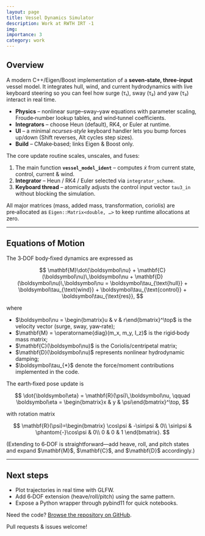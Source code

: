 ```yaml
---
layout: page
title: Vessel Dynamics Simulator
description: Work at RWTH IRT -1 
img: 
importance: 3
category: work
---
```


## Overview

A modern C++/Eigen/Boost implementation of a **seven‑state, three‑input** vessel model.  It integrates hull, wind, and current hydrodynamics with live keyboard steering so you can feel how surge (τ₁), sway (τ₂) and yaw (τ₃) interact in real time.

* **Physics** – nonlinear surge–sway–yaw equations with parameter scaling, Froude‑number lookup tables, and wind‑tunnel coefficients.
* **Integrators** – choose Heun (default), RK4, or Euler at runtime.
* **UI** – a minimal *ncurses‑style* keyboard handler lets you bump forces up/down (Shift reverses, Alt cycles step sizes).
* **Build** – CMake‑based; links Eigen & Boost only.


The core update routine scales, unscales, and fuses:

1. The main function **`vessel_model_ident`** – computes $\dot x$ from current state, control, current & wind.
2. **Integrator** – Heun / RK4 / Euler selected via `integrator_scheme`.
3. **Keyboard thread** – atomically adjusts the control input vector `tau3_in` without blocking the simulation.

All major matrices (mass, added mass, transformation, coriolis) are pre‑allocated as `Eigen::Matrix<double, …>` to keep runtime allocations at zero.

---

## Equations of Motion

The 3‑DOF body‑fixed dynamics are expressed as

$$
\mathbf{M}\dot{\boldsymbol\nu} + \mathbf{C}(\boldsymbol\nu)\,\boldsymbol\nu + \mathbf{D}(\boldsymbol\nu)\,\boldsymbol\nu = \boldsymbol\tau_{\text{hull}} + \boldsymbol\tau_{\text{wind}} + \boldsymbol\tau_{\text{control}} + \boldsymbol\tau_{\text{res}},
$$

where

* \$\boldsymbol\nu = \begin{bmatrix}u & v & r\end{bmatrix}^\top\$ is the velocity vector (surge, sway, yaw‑rate);
* \$\mathbf{M} = \operatorname{diag}(m\_x, m\_y, I\_z)\$ is the rigid‑body mass matrix;
* \$\mathbf{C}(\boldsymbol\nu)\$ is the Coriolis/centripetal matrix;
* \$\mathbf{D}(\boldsymbol\nu)\$ represents nonlinear hydrodynamic damping;
* \$\boldsymbol\tau\_{\*}\$ denote the force/moment contributions implemented in the code.

The earth‑fixed pose update is

$$
\dot{\boldsymbol\eta} = \mathbf{R}(\psi)\,\boldsymbol\nu, \qquad \boldsymbol\eta = \begin{bmatrix}x & y & \psi\end{bmatrix}^\top,
$$

with rotation matrix

$$
\mathbf{R}(\psi)=\begin{bmatrix}
\cos\psi & -\sin\psi & 0\\
\sin\psi & \phantom{-}\cos\psi & 0\\
0 & 0 & 1
\end{bmatrix}.
$$

(Extending to 6‑DOF is straightforward—add heave, roll, and pitch states and expand \$\mathbf{M}\$, \$\mathbf{C}\$, and \$\mathbf{D}\$ accordingly.)

---

## Next steps

* Plot trajectories in real time with GLFW.
* Add 6‑DOF extension (heave/roll/pitch) using the same pattern.
* Expose a Python wrapper through pybind11 for quick notebooks.


Need the code?  <a href="https://github.com/fmdazhar/irt_azhar">Browse the repository on GitHub</a>.

Pull requests & issues welcome!

